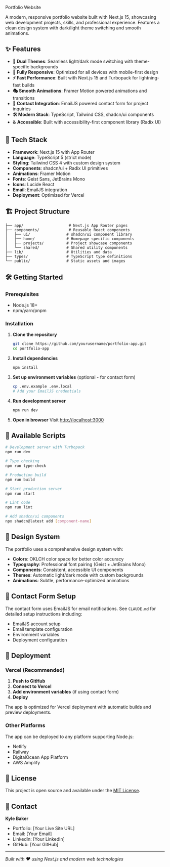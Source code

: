 Portfolio Website

A modern, responsive portfolio website built with Next.js 15, showcasing web development projects, skills, and professional experience. Features a clean design system with dark/light theme switching and smooth animations.

## ✨ Features

- **🎨 Dual Themes**: Seamless light/dark mode switching with theme-specific backgrounds
- **📱 Fully Responsive**: Optimized for all devices with mobile-first design
- **⚡ Fast Performance**: Built with Next.js 15 and Turbopack for lightning-fast builds
- **🎭 Smooth Animations**: Framer Motion powered animations and transitions
- **📧 Contact Integration**: EmailJS powered contact form for project inquiries
- **🛠️ Modern Stack**: TypeScript, Tailwind CSS, shadcn/ui components
- **♿ Accessible**: Built with accessibility-first component library (Radix UI)

## 🚀 Tech Stack

- **Framework**: Next.js 15 with App Router
- **Language**: TypeScript 5 (strict mode)
- **Styling**: Tailwind CSS 4 with custom design system
- **Components**: shadcn/ui + Radix UI primitives
- **Animations**: Framer Motion
- **Fonts**: Geist Sans, JetBrains Mono
- **Icons**: Lucide React
- **Email**: EmailJS integration
- **Deployment**: Optimized for Vercel

## 🏗️ Project Structure

```
├── app/                    # Next.js App Router pages
├── components/             # Reusable React components
│   ├── ui/                # shadcn/ui component library
│   ├── home/              # Homepage specific components
│   ├── projects/          # Project showcase components
│   └── shared/            # Shared utility components
├── lib/                   # Utilities and data
├── types/                 # TypeScript type definitions
└── public/                # Static assets and images
```

## 🛠️ Getting Started

### Prerequisites
- Node.js 18+ 
- npm/yarn/pnpm

### Installation

1. **Clone the repository**
   ```bash
   git clone https://github.com/yourusername/portfolio-app.git
   cd portfolio-app
   ```

2. **Install dependencies**
   ```bash
   npm install
   ```

3. **Set up environment variables** (optional - for contact form)
   ```bash
   cp .env.example .env.local
   # Add your EmailJS credentials
   ```

4. **Run development server**
   ```bash
   npm run dev
   ```

5. **Open in browser**
   Visit [http://localhost:3000](http://localhost:3000)

## 📝 Available Scripts

```bash
# Development server with Turbopack
npm run dev

# Type checking
npm run type-check

# Production build
npm run build

# Start production server
npm run start

# Lint code
npm run lint

# Add shadcn/ui components
npx shadcn@latest add [component-name]
```

## 🎨 Design System

The portfolio uses a comprehensive design system with:

- **Colors**: OKLCH color space for better color accuracy
- **Typography**: Professional font pairing (Geist + JetBrains Mono)
- **Components**: Consistent, accessible UI components
- **Themes**: Automatic light/dark mode with custom backgrounds
- **Animations**: Subtle, performance-optimized animations

## 📧 Contact Form Setup

The contact form uses EmailJS for email notifications. See `CLAUDE.md` for detailed setup instructions including:

- EmailJS account setup
- Email template configuration
- Environment variables
- Deployment configuration

## 🚀 Deployment

### Vercel (Recommended)

1. **Push to GitHub**
2. **Connect to Vercel**
3. **Add environment variables** (if using contact form)
4. **Deploy**

The app is optimized for Vercel deployment with automatic builds and preview deployments.

### Other Platforms

The app can be deployed to any platform supporting Node.js:
- Netlify
- Railway
- DigitalOcean App Platform
- AWS Amplify

## 📄 License

This project is open source and available under the [MIT License](LICENSE).

## 🤝 Contact

**Kyle Baker**
- Portfolio: [Your Live Site URL]
- Email: [Your Email]
- LinkedIn: [Your LinkedIn]
- GitHub: [Your GitHub]

---

*Built with ❤️ using Next.js and modern web technologies*
